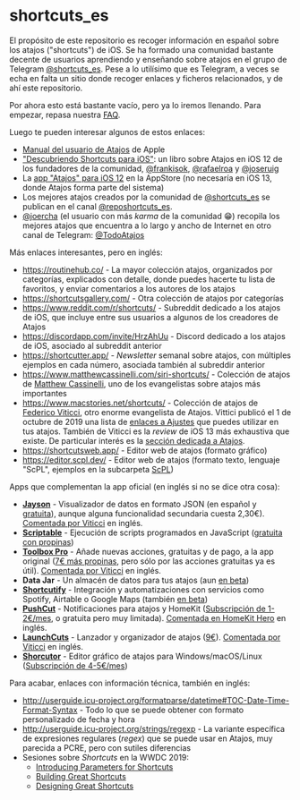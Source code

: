 # shortcuts_es

El propósito de este repositorio es recoger información en español sobre los atajos ("shortcuts") de iOS. Se ha formado una comunidad bastante decente de usuarios aprendiendo y enseñando sobre atajos en el grupo de Telegram [@shortcuts_es](https://t.me/shortcuts_es). Pese a lo utilísimo que es Telegram, a veces se echa en falta un sitio donde recoger enlaces y ficheros relacionados, y de ahí este repositorio.

Por ahora esto está bastante vacío, pero ya lo iremos llenando. Para empezar, repasa nuestra [FAQ](FAQ/preguntas-frecuentes.md).

Luego te pueden interesar algunos de estos enlaces:

* [Manual del usuario de Atajos](https://support.apple.com/es-us/guide/shortcuts/welcome/ios) de Apple
* ["Descubriendo Shortcuts para iOS"](http://shrtcts.es/): un libro sobre Atajos en iOS 12 de los fundadores de la comunidad, [@frankisok](https://t.me/frankisok), [@rafaelroa](https://t.me/rafaelroa) y [@joseruig](https://t.me/joseruig)
* La [app "Atajos" para iOS 12](https://apps.apple.com/es/app/atajos/id915249334) en la AppStore (no necesaría en iOS 13, donde Atajos forma parte del sistema)
* Los mejores atajos creados por la comunidad de [@shortcuts_es](https://t.me/shortcuts_es) se publican en el canal [@reposhortcuts_es](https://t.me/reposhortcuts_es).
* [@joercha](https://t.me/joercha) (el usuario con más _karma_ de la comunidad :grin:) recopila los mejores atajos que encuentra a lo largo y ancho de Internet en otro canal de Telegram: [@TodoAtajos](https://t.me/TodoAtajos)

Más enlaces interesantes, pero en inglés:
* <https://routinehub.co/> - La mayor colección atajos, organizados por categorías, explicados con detalle, donde puedes hacerte tu lista de favoritos, y enviar comentarios a los autores de los atajos
* <https://shortcutsgallery.com/> - Otra colección de atajos por categorías
* <https://www.reddit.com/r/shortcuts/> - Subreddit dedicado a los atajos de iOS, que incluye entre sus usuarios a algunos de los creadores de Atajos
* <https://discordapp.com/invite/HrzAhUu> - Discord dedicado a los atajos de iOS, asociado al subreddit anterior
* <https://shortcutter.app/> - _Newsletter_ semanal sobre atajos, con múltiples ejemplos en cada número, asociada también al subreddir anterior
* <https://www.matthewcassinelli.com/siri-shortcuts/> - Colección de atajos de [Matthew Cassinelli](https://twitter.com/mattcassinelli/), uno de los evangelistas sobre atajos más importantes
* <https://www.macstories.net/shortcuts/> - Colección de atajos de [Federico Viticci](https://twitter.com/viticci), otro enorme evangelista de Atajos. Vittici publicó el 1 de octubre de 2019 una lista de [enlaces a Ajustes](https://www.macstories.net/ios/a-comprehensive-guide-to-all-120-settings-urls-supported-by-ios-and-ipados-13-1/) que puedes utilizar en tus atajos. También de Viticci es la _review_ de iOS 13 más exhaustiva que existe. De particular interés es la [sección dedicada a Atajos](https://www.macstories.net/stories/ios-and-ipados-13-the-macstories-review/13/#shortcuts).
* <https://shortcutsweb.app/> - Editor web de atajos (formato gráfico)
* <https://editor.scpl.dev/> - Editor web de atajos (formato texto, lenguaje "ScPL", ejemplos en la subcarpeta [ScPL](ScPL/))

Apps que complementan la app oficial (en inglés si no se dice otra cosa):
* [**Jayson**](https://jayson.app/) - Visualizador de datos en formato JSON (en español y [gratuita](https://apps.apple.com/es/app/jayson/id1447750768)), aunque alguna funcionalidad secundaria cuesta 2,30€). [Comentada por Viticci](https://www.macstories.net/reviews/inspecting-json-files-on-ios-with-jayson/) en inglés.
* [**Scriptable**](https://scriptable.app/) - Ejecución de scripts programados en JavaScript ([gratuita con propinas](https://apps.apple.com/es/app/id1405459188))
* [**Toolbox Pro**](https://toolboxpro.app/) - Añade nuevas acciones, gratuitas y de pago, a la app original ([7€ más propinas](https://apps.apple.com/es/app/toolbox-pro-for-shortcuts/id1476205977), pero sólo por las acciones gratuitas ya es útil). [Comentada por Viticci](https://www.macstories.net/reviews/toolbox-pro-review-a-must-have-companion-utility-for-shortcuts-power-users/) en inglés.
* **Data Jar** - Un almacén de datos para tus atajos (aun [en beta](https://testflight.apple.com/join/eAO3C5kM))
* [**Shortcutify**](https://shortcutify.app/) - Integración y automatizaciones con servicios como Spotify, Airtable o Google Maps (también [en beta](https://testflight.apple.com/join/eAO3C5kM))
* [**PushCut**](https://www.pushcut.io/) - Notificaciones para atajos y HomeKit ([Subscripción de 1-2€/mes](https://apps.apple.com/es/app/id1450936447), o gratuita pero muy limitada). [Comentada en HomeKit Hero](https://homekithero.com/2019/10/27/pushcut-app-review/) en inglés.
* [**LaunchCuts**](https://launchcuts.com/) - Lanzador y organizador de atajos ([9€](https://apps.apple.com/es/app/launchcuts/id1489780246)). [Comentada por Viticci](https://www.macstories.net/reviews/launchcuts-review-a-better-way-to-organize-your-shortcuts-with-folders-advanced-search-and-custom-views/) en inglés.
* [**Shorcutor**](https://shortcutor.com/) - Editor gráfico de atajos para Windows/macOS/Linux ([Subscripción de 4-5€/mes](https://shortcutor.com/buy.html))

Para acabar, enlaces con información técnica, también en inglés:
* <http://userguide.icu-project.org/formatparse/datetime#TOC-Date-Time-Format-Syntax> - Todo lo que se puede obtener con formato personalizado de fecha y hora
* <http://userguide.icu-project.org/strings/regexp> - La variante específica de expresiones regulares (_regex_) que se puede usar en Atajos, muy parecida a PCRE, pero con sutiles diferencias
* Sesiones sobre _Shortcuts_ en la WWDC 2019:
  * [Introducing Parameters for Shortcuts](https://developer.apple.com/videos/play/wwdc2019/213/)
  * [Building Great Shortcuts](https://developer.apple.com/videos/play/wwdc2019/805/)
  * [Designing Great Shortcuts](https://developer.apple.com/videos/play/wwdc2019/806/)
